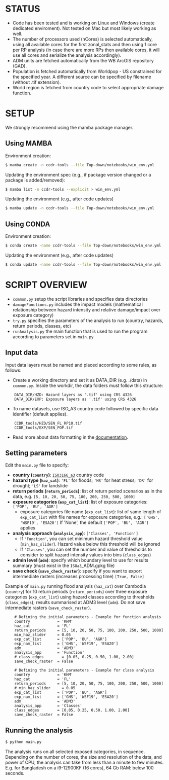 # STATUS

- Code has been tested and is working on Linux and Windows (create dedicated enviroment). Not tested on Mac but most likely working as well.
- The number of processors used (nCores) is selected automatically, using all available cores for the first zonal_stats and then using 1 core per RP analysis (in case there are more RPs then available cores, it will use all cores and serialize the analysis accordingly).
- ADM units are fetched automatically from the WB ArcGIS repository (GAD).
- Population is fetched automatically from Worldpop - US constrained for the specified year. A different source can be specified by filename (without .tif extension).
- World region is fetched from country code to select appropriate damage function.

# SETUP
We strongly recommend using the mamba package manager.

## Using MAMBA

Environment creation:

```bash
$ mamba create -n ccdr-tools --file Top-down/notebooks/win_env.yml
```

Updating the environment spec (e.g., if package version changed or a package is added/removed):

```bash
$ mamba list -n ccdr-tools --explicit > win_env.yml
```

Updating the environment (e.g., after code updates)

```bash
$ mamba update -n ccdr-tools --file Top-down/notebooks/win_env.yml
```

## Using CONDA

Environment creation:

```bash
$ conda create -name ccdr-tools --file Top-down/notebooks/win_env.yml
```

Updating the environment (e.g., after code updates)

```bash
$ conda update -name ccdr-tools --file Top-down/notebooks/win_env.yml
```

# SCRIPT OVERVIEW

- `common.py` setup the script libraries and specifies data directories
- `damageFunctions.py` includes the impact models (mathematical relationship between hazard intensity and relative damage/impact over exposure category)
- `try.py` specifies the parameters of the analysis to run (country, hazards, return periods, classes, etc)
- `runAnalysis.py` the main function that is used to run the program according to parameters set in `main.py`

## Input data

Input data layers must be named and placed according to some rules, as follows:

- Create a working directory and set it as DATA_DIR (e.g. ./data) in `common.py`.
  Inside the workdir, the data folders must follow this structure:

```
    DATA_DIR/HZD: Hazard layers as '.tif' using CRS 4326
    DATA_DIR/EXP: Exposure layers as '.tif' using CRS 4326
```
- To name datasets, use ISO_A3 country code followed by specific data identifier (default applies).

```
    CCDR_tools/HZD/SEN_FL_RP10.tif
    CCDR_tools/EXP/SEN_POP.tif
```
- Read more about data formatting in the [documentation](https://gfdrr.github.io/CCDR-tools/docs/tool-setup.html).

## Setting parameters

Edit the `main.py` file to specify:
- **country (`country`)**: [`ISO3166_a3`](https://en.wikipedia.org/wiki/ISO_3166-1_alpha-3) country code
- **hazard type (`haz_cat`)**: `'FL'` for floods; `'HS'` for heat stress; `'DR'` for drought; `'LS'` for landslide
- **return periods (`return_periods`)**: list of return period scenarios as in the data, e.g. `[5, 10, 20, 50, 75, 100, 200, 250, 500, 1000]`
- **exposure categories (`exp_cat_list`)**: list of exposure categories: `['POP', 'BU', 'AGR']`
  - exposure categories file name (`exp_cat_list`): list  of same length of `exp_cat_list` with file names for exposure categories, e.g.: `['GHS', 'WSF19', 'ESA20']`
    If 'None', the default `['POP', 'BU', 'AGR']` applies
- **analysis approach (`analysis_app`)**: `['Classes', 'Function']`
  - If `'Function'`, you can set minimum hazard threshold value (`min_haz_slider`). Hazard value below this threshold will be ignored
  - If `'Classes'`,  you can set the number and value of thresholds to consider to split hazard intensity values into bins (`class_edges`)
- **admin level (`adm`)**: specify which boundary level to use for results summary (must exist in the `ISOa3`_ADM.gpkg file)
- **save check (`save_check_raster`)**: specify if you want to export intermediate rasters (increases processing time) `[True, False]`

Example of `main.py` running flood analysis (`haz_cat`) over Cambodia (`country`) for 10 return periods (`return_periods`) over three exposure categories (`exp_cat_list`) using hazard classes according to thresholds (`class_edges`); results summarised at ADM3 level (`adm`). Do not save intermediate rasters (`save_check_raster`).

```
    # Defining the initial parameters - Example for function analysis
    country            = 'KHM'
    haz_cat            = 'FL'
    return_periods     = [5, 10, 20, 50, 75, 100, 200, 250, 500, 1000]
    min_haz_slider     = 0.05
    exp_cat_list       = ['POP', 'BU', 'AGR']
    exp_nam_list       = ['GHS', 'WSF19', 'ESA20']
    adm                = 'ADM3'
    analysis_app       = 'Function'
    # class_edges        = [0.05, 0.25, 0.50, 1.00, 2.00]
    save_check_raster  = False
```

```
    # Defining the initial parameters - Example for class analysis
    country            = 'KHM'
    haz_cat            = 'FL'
    return_periods     = [5, 10, 20, 50, 75, 100, 200, 250, 500, 1000]
    # min_haz_slider     = 0.05
    exp_cat_list       = ['POP', 'BU', 'AGR']
    exp_nam_list       = ['GHS', 'WSF19', 'ESA20']
    adm                = 'ADM3'
    analysis_app       = 'Classes'
    class_edges        = [0.05, 0.25, 0.50, 1.00, 2.00]
    save_check_raster  = False
```


## Running the analysis

```bash
$ python main.py
```

The analysis runs on all selected exposed categories, in sequence. Depending on the number of cores, the size and resolution of the data, and power of CPU, the analysis can take from less than a minute to few minutes.
E.g. for Bangladesh on a  i9-12900KF (16 cores), 64 Gb RAM: below 100 seconds.
